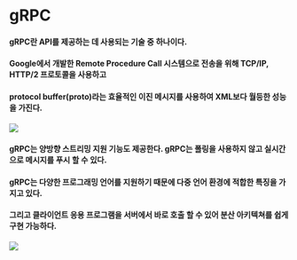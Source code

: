 # gRPC

#### gRPC란 API를 제공하는 데 사용되는 기술 중 하나이다.

#### Google에서 개발한 Remote Procedure Call 시스템으로 전송을 위해 TCP/IP, HTTP/2 프로토콜을 사용하고 

#### protocol buffer(proto)라는 효율적인 이진 메시지를 사용하여 XML보다 월등한 성능을 가진다.

<img src="https://user-images.githubusercontent.com/82090641/168421886-55b2ed2a-fa2a-431f-ae36-e19be092414b.png">

#### gRPC는 양방향 스트리밍 지원 기능도 제공한다. gRPC는 폴링을 사용하지 않고 실시간으로 메시지를 푸시 할 수 있다.

#### gRPC는 다양한 프로그래밍 언어를 지원하기 때문에 다중 언어 환경에 적합한 특징을 가지고 있다.

#### 그리고 클라이언트 응용 프로그램을 서버에서 바로 호출 할 수 있어 분산 아키텍쳐를 쉽게 구현 가능하다.

<img src="https://user-images.githubusercontent.com/82090641/168421839-c1165e81-4775-4cfe-946c-45251746c1a7.png">